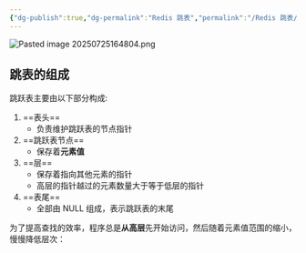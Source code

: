 ```yaml
---
{"dg-publish":true,"dg-permalink":"Redis 跳表","permalink":"/Redis 跳表/"}
---
```



![Pasted image 20250725164804.png](/img/user/attachments/images/Pasted%20image%2020250725164804.png)

## 跳表的组成

跳跃表主要由以下部分构成:
1. ==表头==
	- 负责维护跳跃表的节点指针
2. ==跳跃表节点==
	- 保存着**元素值**
3. ==层==
	- 保存着指向其他元素的指针
	- 高层的指针越过的元素数量大于等于低层的指针
4. ==表尾==
	- 全部由 NULL 组成，表示跳跃表的末尾

为了提高查找的效率，程序总是**从高层**先开始访问，然后随着元素值范围的缩小，慢慢降低层次：
